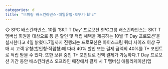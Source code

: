 ```yaml
---
categories: d
title: "브피링 배스킨라빈스·매일유업·오뚜기·bhc"
---
```

◇ SPC 배스킨라빈스, 10월 ‘SKT T Day’ 프로모션 SPC그룹 배스킨라빈스는 SKT T 멤버십 회원을 대상으로 통 큰 할인 및 적립 혜택을 제공하는 10월 ‘T Day 프로모션’을 실시한다고 4일 밝혔다.7일까지 진행되는 프로모션은 아이스크림 쿼터 사이즈 이상 구매 시 고객 유형(할인형·적립형)에 따라 40% 할인 또는 결제 금액의 40%를 T+ 포인트로 적립 받을 수 있다. 또한 보유 중인 T+ 포인트로 전액 결제가 가능하다.T Day 프로모션 기간 동안 배스킨라빈스 오프라인 매장에서 결제 시 T 멤버십 애플리케이션(앱